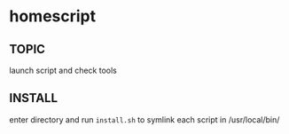 # homescript
## TOPIC
launch script and check tools

## INSTALL
enter directory
and run `install.sh` to symlink each script in /usr/local/bin/
